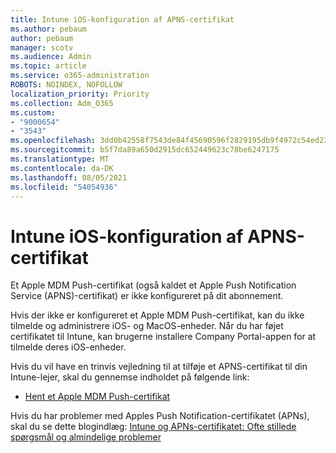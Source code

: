 ```yaml
---
title: Intune iOS-konfiguration af APNS-certifikat
ms.author: pebaum
author: pebaum
manager: scotv
ms.audience: Admin
ms.topic: article
ms.service: o365-administration
ROBOTS: NOINDEX, NOFOLLOW
localization_priority: Priority
ms.collection: Adm_O365
ms.custom:
- "9000654"
- "3543"
ms.openlocfilehash: 3dd0b42558f7543de84f45690596f2829195db9f4972c54ed239add7fe87b37c
ms.sourcegitcommit: b5f7da89a650d2915dc652449623c78be6247175
ms.translationtype: MT
ms.contentlocale: da-DK
ms.lasthandoff: 08/05/2021
ms.locfileid: "54054936"
---
```

# <a name="intune-ios-set-up-apns-certificate"></a>Intune iOS-konfiguration af APNS-certifikat

Et Apple MDM Push-certifikat (også kaldet et Apple Push Notification Service (APNS)-certifikat) er ikke konfigureret på dit abonnement.

Hvis der ikke er konfigureret et Apple MDM Push-certifikat, kan du ikke tilmelde og administrere iOS- og MacOS-enheder. Når du har føjet certifikatet til Intune, kan brugerne installere Company Portal-appen for at tilmelde deres iOS-enheder.

Hvis du vil have en trinvis vejledning til at tilføje et APNS-certifikat til din Intune-lejer, skal du gennemse indholdet på følgende link:

- [Hent et Apple MDM Push-certifikat](https://docs.microsoft.com/mem/intune/enrollment/apple-mdm-push-certificate-get)

Hvis du har problemer med Apples Push Notification-certifikatet (APNs), skal du se dette blogindlæg: [Intune og APNs-certifikatet: Ofte stillede spørgsmål og almindelige problemer](https://techcommunity.microsoft.com/t5/Intune-Customer-Success/Intune-and-the-APNs-certificate-FAQ-and-common-issues/ba-p/280121)
